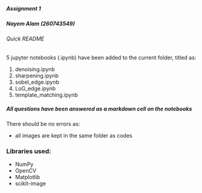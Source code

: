 ##### Assignment 1
##### Nayem Alam (260743549)
###### Quick README

5 jupyter notebooks (.ipynb) have been added to the current folder, titled as:
1) denoising.ipynb
2) sharpening.ipynb
3) sobel_edge.ipynb
4) LoG_edge.ipynb
5) template_matching.ipynb

##### All questions have been answered as a markdown cell on the notebooks

There should be no errors as:
- all images are kept in the same folder as codes

### Libraries used:
- NumPy
- OpenCV
- Matplotlib
- scikit-image